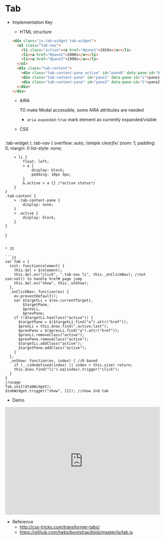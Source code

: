 # Tab

- Implementation Key
  * HTML structure
  
  ```html
  <div class="js-tab-widget tab-widget">
    <ul class="tab-nav">
      <li class="active"><a href="#pane1">2010s</a></li>
      <li><a href="#pane2">2000s</a></li>
      <li><a href="#pane3">1990s</a></li>
    </ul>
    <div class="tab-content">
      <div class="tab-content-pane active" id="pane0" data-pane-id="0">pane0</div>
      <div class="tab-content-pane" id="pane1" data-pane-id="1">pane1</div>
      <div class="tab-content-pane" id="pane2" data-pane-id="2">pane2</div>
    </div>   
  </div>
  ```
  
  * AIRA
  
    TO make Modal accessible, some AIRA attributes are needed
    - `aria-expanded:true` mark element as currently expanded/visible  
  
  * CSS
  
  ```css
.tab-widget {
  .tab-nav {
		overflow: auto; /*simple clearfix*/
		zoom: 1;
		padding: 0;
		margin: 0
		list-style: none;
		
		> li {
			float: left;
			> a {
				display: block;
				padding: 10px 5px;
			}
			&.active > a {} /*active status*/
		}
	}
	.tab-content {
		> .tab-content-pane {
			display: none;
		}
		> .active {
			display: block;
		}
	}
}
  ```
  
  * JS
  
  ```js
  var Tab = {
    init: function(element) {
      this.$el = $(element);
      this.$el.on("click", ".tab-nav li", this._onClickNav); //not use:not() to handle href# page jump
      this.$el.on("show", this._onShow);
    },
    _onClickNav: function(ev) {
      ev.preventDefault();
      var $targetLi = $(ev.currentTarget),
          $targetPane,
          $prevLi,
          $prevPane;
      if (!$targetLi.hasClass("active")) {
        $targetPane = $($targetLi.find("a").attr("href"));
        $prevLi = this.$nav.find(".active:last");
        $prevPane = $($prevLi.find("a").attr("href"));
        $prevLi.removeClass("active");
        $prevPane.removeClass("active");
        $targetLi.addClass("active");
        $targetPane.addClass("active");
      }
    },
    _onShow: function(ev, index) { //0 based
      if (_.isUndefined(index) || index > this.size) return;
      this.$nav.find("li").eq(index).trigger("click");		
    }
  }
  //usage
  Tab.init($tabWidget);
  $tabWidget.trigger("show", [1]); //show 2nd tab
  ```

- Demo
<iframe width="100%" height="350" src="http://jsbin.com/mixaji/latest/embed?js,output" allowfullscreen="allowfullscreen" frameborder="0"></iframe>

- Reference 
  * http://css-tricks.com/transformer-tabs/
  * https://github.com/twbs/bootstrap/blob/master/js/tab.js
